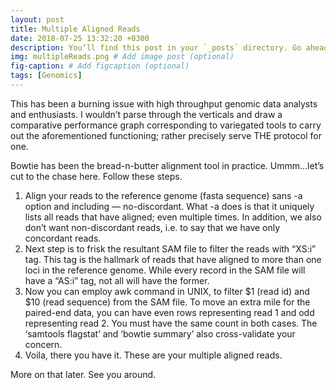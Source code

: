 ```yaml
---
layout: post
title: Multiple Aligned Reads
date: 2018-07-25 13:32:20 +0300
description: You’ll find this post in your `_posts` directory. Go ahead and edit it and re-build the site to see your changes. # Add post description (optional)
img: multipleReads.png # Add image post (optional)
fig-caption: # Add figcaption (optional)
tags: [Genomics]
---
```

This has been a burning issue with high throughput genomic data analysts and enthusiasts. I wouldn’t parse through the verticals and draw a comparative performance graph corresponding to variegated tools to carry out the aforementioned functioning; rather precisely serve THE protocol for one.

Bowtie has been the bread-n-butter alignment tool in practice. Ummm…let’s cut to the chase here. Follow these steps.
<ol>
<li> Align your reads to the reference genome (fasta sequence) sans -a option and including — no-discordant. What -a does is that it uniquely lists all reads that have aligned; even multiple times. In addition, we also don’t want non-discordant reads, i.e. to say that we have only concordant reads.</li>
<li> Next step is to frisk the resultant SAM file to filter the reads with “XS:i” tag. This tag is the hallmark of reads that have aligned to more than one loci in the reference genome. While every record in the SAM file will have a “AS:i” tag, not all will have the former.</li>
<li> Now you can employ awk command in UNIX, to filter $1 (read id) and $10 (read sequence) from the SAM file. To move an extra mile for the paired-end data, you can have even rows representing read 1 and odd representing read 2. You must have the same count in both cases. The ‘samtools flagstat’ and ‘bowtie summary’ also cross-validate your concern.</li>
<li> Voila, there you have it. These are your multiple aligned reads. </li>
</ol>

More on that later. See you around.
